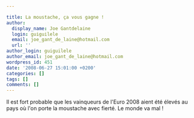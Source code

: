 ```yaml
---

title: La moustache, ça vous gagne !
author:
  display_name: Joe Gantdelaine
  login: guiguilele
  email: joe_gant_de_laine@hotmail.com
  url: ''
author_login: guiguilele
author_email: joe_gant_de_laine@hotmail.com
wordpress_id: 451
date: '2008-06-27 15:01:00 +0200'
categories: []
tags: []
comments: []
---
```

Il est fort probable que les vainqueurs de l'Euro 2008 aient été élevés au pays où l'on porte la moustache avec fierté. Le monde va mal !
